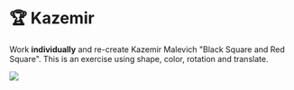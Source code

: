 # 🏆 Kazemir

Work **individually** and re-create Kazemir Malevich "Black Square and Red Square". This is an exercise using shape, color, rotation and translate.

![](https://upload.wikimedia.org/wikipedia/commons/thumb/2/22/Black_Square_and_Red_Square_%28Malevich%2C_1915%29.jpg/1200px-Black_Square_and_Red_Square_%28Malevich%2C_1915%29.jpg)

